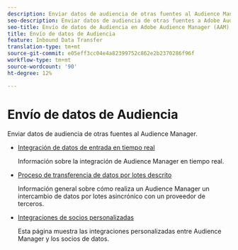 ```yaml
---
description: Enviar datos de audiencia de otras fuentes al Audience Manager.
seo-description: Enviar datos de audiencia de otras fuentes a Adobe Audience Manager (AAM).
seo-title: Envío de datos de Audiencia en Adobe Audience Manager (AAM)
title: Envío de datos de Audiencia
feature: Inbound Data Transfer
translation-type: tm+mt
source-git-commit: e05eff3cc04e4a82399752c862e2b2370286f96f
workflow-type: tm+mt
source-wordcount: '90'
ht-degree: 12%

---
```



# Envío de datos de Audiencia

Enviar datos de audiencia de otras fuentes al Audience Manager.

* [Integración de datos de entrada en tiempo real](/help/using/integration/sending-audience-data/real-time-data-integration/real-time-tech-specs.md)

   Información sobre la integración de Audience Manager en tiempo real.

* [Proceso de transferencia de datos por lotes descrito](/help/using/integration/sending-audience-data/batch-data-transfer-explained/batch-data-transfer-explained.md)

   Información general sobre cómo realiza un Audience Manager un intercambio de datos por lotes asincrónico con un proveedor de terceros.

* [Integraciones de socios personalizadas](/help/using/integration/sending-audience-data/custom-partner-integrations.md)

   Esta página muestra las integraciones personalizadas entre Audience Manager y los socios de datos.

